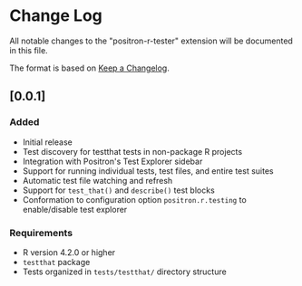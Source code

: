 # Change Log

All notable changes to the "positron-r-tester" extension will be documented in this file.

The format is based on [Keep a Changelog](http://keepachangelog.com/).

## [0.0.1]

### Added
- Initial release
- Test discovery for testthat tests in non-package R projects
- Integration with Positron's Test Explorer sidebar
- Support for running individual tests, test files, and entire test suites
- Automatic test file watching and refresh
- Support for `test_that()` and `describe()` test blocks
- Conformation to configuration option `positron.r.testing` to enable/disable test explorer

### Requirements
- R version 4.2.0 or higher
- `testthat` package
- Tests organized in `tests/testthat/` directory structure